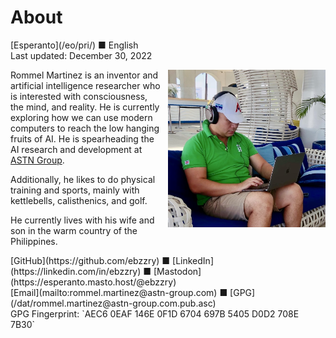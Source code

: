 About
=====

<div class="center">[Esperanto](/eo/pri/) ■ English</div>
<div class="center">Last updated: December 30, 2022</div>

<div>
<img src="/bil/ebzzry.webp" style="float: right; width: 50%; margin: 0px 0px 0px 10px">

Rommel Martinez is an inventor and artificial intelligence researcher who is interested with
consciousness, the mind, and reality. He is currently exploring how we can use modern computers to
reach the low hanging fruits of AI. He is spearheading the AI research and development at [ASTN Group](https://astn-group.com).

Additionally, he likes to do physical training and sports, mainly with kettlebells, calisthenics,
and golf.

He currently lives with his wife and son in the warm country of the Philippines.
</div>
<div class="center">
[GitHub](https://github.com/ebzzry) ■ [LinkedIn](https://linkedin.com/in/ebzzry) ■ [Mastodon](https://esperanto.masto.host/@ebzzry)<br>
[Email](mailto:rommel.martinez@astn-group.com) ■ [GPG](/dat/rommel.martinez@astn-group.com.pub.asc)<br>
GPG Fingerprint: `AEC6 0EAF 146E 0F1D 6704  697B 5405 D0D2 708E 7B30`
</div>

